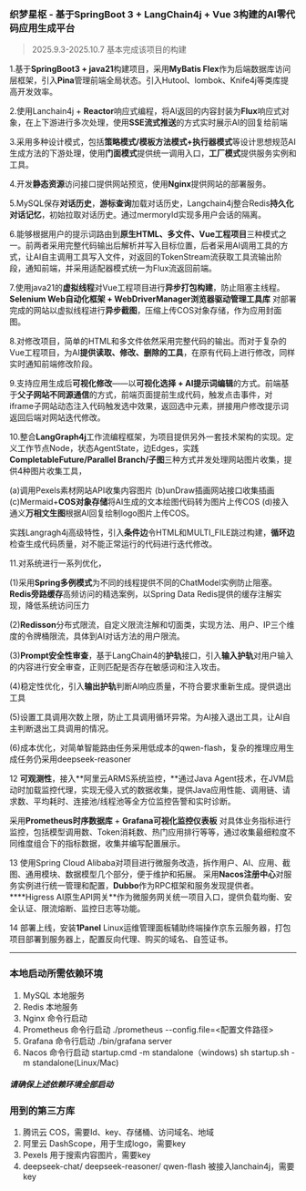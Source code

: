 

### **织梦星枢** - 基于**SpringBoot 3 + LangChain4j** + **Vue 3**构建的AI零代码应用生成平台

> 2025.9.3-2025.10.7 基本完成该项目的构建

1.基于**SpringBoot3 + java21**构建项目，采用**MyBatis Flex**作为后端数据库访问层框架，引入**Pina**管理前端全局状态。引入Hutool、lombok、Knife4j等类库提高开发效率。

2.使用Lanchain4j + **Reactor**响应式编程，将AI返回的内容封装为**Flux**响应式对象，在上下游进行多次处理，使用**SSE流式推送**的方式实时展示AI的回复给前端

3.采用多种设计模式，包括**策略模式/模板方法模式+执行器模式**等设计思想规范AI生成方法的下游处理，使用**门面模式**提供统一调用入口，**工厂模式**提供服务实例和工具。

4.开发**静态资源**访问接口提供网站预览，使用**Nginx**提供网站的部署服务。

5.MySQL保存**对话历史**，**游标查询**加载对话历史，Langchain4j整合Redis**持久化对话记忆**，初始拉取对话历史。通过mermoryId实现多用户会话的隔离。

6.能够根据用户的提示词路由到**原生HTML、多文件、Vue工程项目**三种模式之一。前两者采用完整代码输出后解析并写入目标位置，后者采用AI调用工具的方式，让AI自主调用工具写入文件，对返回的TokenStream流获取工具流输出阶段，通知前端，并采用适配器模式统一为Flux流返回前端。

7.使用java21的**虚拟线程**对Vue工程项目进行**异步打包构建**，防止阻塞主线程。**Selenium Web自动化框架 + WebDriverManager浏览器驱动管理工具库** 对部署完成的网站以虚拟线程进行**异步截图**，压缩上传COS对象存储，作为应用封面图。

8.对修改项目，简单的HTML和多文件依然采用完整代码的输出。而对于复杂的Vue工程项目，为AI**提供读取、修改、删除的工具**，在原有代码上进行修改，同样实时通知前端修改阶段。

9.支持应用生成后**可视化修改**——以**可视化选择 + AI提示词编辑**的方式。前端基于**父子网站不同源通信**的方式，前端页面提前生成代码，触发点击事件，对iframe子网站动态注入代码触发选中效果，返回选中元素，拼接用户修改提示词返回后端对网站迭代修改。

10.整合**LangGraph4j**工作流编程框架，为项目提供另外一套技术架构的实现。定义工作节点Node，状态AgentState，边Edges，实践**CompletableFuture/Parallel Branch/子图**三种方式并发处理网站图片收集，提供4种图片收集工具，

(a)调用Pexels素材网站API收集内容图片  (b)unDraw插画网站接口收集插画  (c)Mermaid+**COS对象存储**将AI生成的文本绘图代码转为图片上传COS  (d)接入通义**万相文生图**根据AI回复绘制logo图片上传COS。

实践Langragh4j高级特性，引入**条件边**令HTML和MULTI_FILE跳过构建，**循环边**检查生成代码质量，对不能正常运行的代码进行迭代修改。

11.对系统进行一系列优化，

(1)采用**Spring多例模式**为不同的线程提供不同的ChatModel实例防止阻塞。**Redis旁路缓存**高频访问的精选案例，以Spring Data Redis提供的缓存注解实现，降低系统访问压力

(2)**Redisson**分布式限流，自定义限流注解和切面类，实现方法、用户、IP三个维度的令牌桶限流，具体到AI对话方法的用户限流。

(3)**Prompt安全性审查**，基于LangChain4的**护轨**接口，引入**输入护轨**对用户输入的内容进行安全审查，正则匹配是否存在敏感词和注入攻击。

(4)稳定性优化，引入**输出护轨**判断AI响应质量，不符合要求重新生成。提供退出工具

(5)设置工具调用次数上限，防止工具调用循环异常。为AI接入退出工具，让AI自主判断退出工具调用的情况。

(6)成本优化，对简单智能路由任务采用低成本的qwen-flash，复杂的推理应用生成任务仍采用deepseek-reasoner

12 **可观测性**，接入**阿里云ARMS系统监控，**通过Java Agent技术，在JVM启动时加载监控代理，实现无侵入式的数据收集，提供Java应用性能、调用链、请求数、平均耗时、连接池/线程池等全方位监控告警和实时诊断。

采用**Prometheus时序数据库** + **Grafana可视化监控仪表板** 对具体业务指标进行监控，包括模型调用数、Token消耗数、热门应用排行等等，通过收集最细粒度不同维度组合下的指标数据，收集并编写配置展示。

13 使用Spring Cloud Alibaba对项目进行微服务改造，拆作用户、AI、应用、截图、通用模块、数据模型几个部分，便于维护和拓展。 采用**Nacos注册中心**对服务实例进行统一管理和配置，**Dubbo**作为RPC框架和服务发现提供者。****Higress AI原生API网关**作为微服务网关统一项目入口，提供负载均衡、安全认证、限流熔断、监控日志等功能。

14 部署上线，安装**1Panel** Linux运维管理面板辅助终端操作京东云服务器，打包项目部署到服务器上，配置反向代理、购买的域名、自签证书。



-------------------------------------------------------------------------------------------------------------------------------------------------------------------------------------------

### 本地启动所需依赖环境

1) MySQL 本地服务
2) Redis 本地服务
3) Nginx 命令行启动
4) Prometheus 命令行启动  ./prometheus --config.file=<配置文件路径>
5) Grafana 命令行启动 ./bin/grafana server
6) Nacos 命令行启动 startup.cmd -m standalone（windows) sh startup.sh -m standalone(Linux/Mac)

##### 请确保上述依赖环境全部启动

### 用到的第三方库
1) 腾讯云 COS，需要Id、key、存储桶、访问域名、地域
2) 阿里云 DashScope，用于生成logo，需要key
3) Pexels 用于搜索内容图片，需要key
4) deepseek-chat/ deepseek-reasoner/ qwen-flash 被接入lanchain4j，需要key

